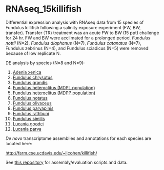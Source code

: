 # RNAseq_15killifish
Differential expression analysis with RNAseq data from 15 species of Fundulus killifish following a salinity exposure experiment (FW, BW, transfer). Transfer (TR) treatment was an acute FW to BW (15 ppt) challenge for 24 hr. FW and BW were acclimated for a prolonged period. *Fundulus nottii* (N=2), *Fundulus diaphanus* (N=7), *Fundulus catanatus* (N=7), Fundulus zebrinus (N=4), and Fundulus sciadicus (N=5) were removed because of low replicate N.

DE analysis by species (N=8 and N=9):

1. [Adenia xenica](https://htmlpreview.github.io/?https://github.com/ljcohen/RNAseq_15killifish/blob/master/DE_scripts/A_xenica_salinity_DE.html)
2. [Fundulus chrysotus](https://htmlpreview.github.io/?https://github.com/ljcohen/RNAseq_15killifish/blob/master/DE_scripts/F_chrysotus_salinity_DE.html)
3. [Fundulus grandis](https://htmlpreview.github.io/?https://github.com/ljcohen/RNAseq_15killifish/blob/master/DE_scripts/F_grandis_salinity_DE.html)
4. [Fundulus heteroclitus (MDPL population)](https://htmlpreview.github.io/?https://github.com/ljcohen/RNAseq_15killifish/blob/master/DE_scripts/F_heteroclitusMDPL_salinity_DE.html)
5. [Fundulus heteroclitus (MDPP population)](https://htmlpreview.github.io/?https://github.com/ljcohen/RNAseq_15killifish/blob/master/DE_scripts/F_heteroclitusMDPP_salinity_DE.html)
6. [Fundulus notatus](https://htmlpreview.github.io/?https://github.com/ljcohen/RNAseq_15killifish/blob/master/DE_scripts/F_notatus_salinity_DE.html)
7. [Fundulus olivaceus](https://htmlpreview.github.io/?https://github.com/ljcohen/RNAseq_15killifish/blob/master/DE_scripts/F_olivaceus_salinity_DE.html)
8. [Fundulus parvapinis](https://htmlpreview.github.io/?https://github.com/ljcohen/RNAseq_15killifish/blob/master/DE_scripts/F_parvapinis_salinity_DE.html)
9. [Fundulus rathbuni](https://htmlpreview.github.io/?https://github.com/ljcohen/RNAseq_15killifish/blob/master/DE_scripts/F_rathbuni_salinity_DE.html)
10. [Fundulus similis](https://htmlpreview.github.io/?https://github.com/ljcohen/RNAseq_15killifish/blob/master/DE_scripts/F_similis_salinity_DE.html)
11. [Lucania goodei](https://htmlpreview.github.io/?https://github.com/ljcohen/RNAseq_15killifish/blob/master/DE_scripts/L_goodei_salinity_DE.html)
12. [Lucania parva](https://htmlpreview.github.io/?https://github.com/ljcohen/RNAseq_15killifish/blob/master/DE_scripts/L_parva_salinity_DE.html)

*De novo* transcriptome assemblies and annotations for each species are located here:

http://farm.cse.ucdavis.edu/~ljcohen/killifish/

See [this repository](https://github.com/ljcohen/osmotic) for assembly/evaluation scripts and data.
